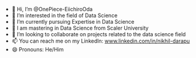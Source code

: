 - 👋 Hi, I’m @OnePiece-EiichiroOda
- 👀 I’m interested in the field of Data Science
- 🌱 I’m currently pursuing Expertise in Data Science
- 🌱 I am mastering in Data Science from Scaler University
- 💞️ I’m looking to collaborate on projects related to the data science field
- 📫 You can reach me on my LinkedIn: www.linkedin.com/in/nikhil-darapu
- 😄 Pronouns: He/Him

<!---
OnePiece-EiichiroOda/OnePiece-EiichiroOda is a ✨ special ✨ repository because its `README.md` (this file) appears on your GitHub profile.
You can click the Preview link to take a look at your changes.
--->
